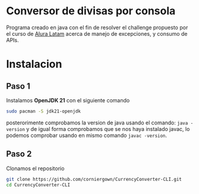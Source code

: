 # Conversor de divisas por consola

Programa creado en java con el fin de resolver el challenge propuesto por el curso de [Alura Latam](https://www.aluracursos.com/) acerca de manejo de excepciones, y consumo de APIs.


# Instalacion 

## Paso 1

Instalamos **OpenJDK 21** con el siguiente comando

```bash
sudo pacman -S jdk21-openjdk
```

posterorimente comprobamos la version de java usando el comando: `java -version` y de igual forma comprobamos que se nos haya instalado javac, lo podemos comprobar usando en mismo comando `javac -version`.


## Paso 2

Clonamos el repositorio

```bash
git clone https://github.com/corniergown/CurrencyConverter-CLI.git
cd CurrencyConverter-CLI
```

